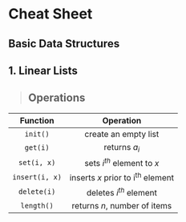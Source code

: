 # **Cheat Sheet**

## **Basic Data Structures**

## **1. Linear Lists**

>## **Operations**<br/>

| Function      | Operation |
| :---:        |    :----:   |
| `init()`     | create an empty list       |
| `get(i)`   | returns $a_{i}$</sub>      |
| `set(i, x)` | sets $i^{th}$ element to $x$ |
| `insert(i, x)` | inserts $x$ prior to i<sup>th</sup> element |
| `delete(i)` | deletes $i^{th}$ element |
| `length()` | returns $n$, number of items |
